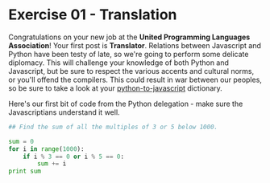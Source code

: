 Exercise 01 - Translation
=========================

Congratulations on your new job at the __United Programming Languages Association__! Your first post is __Translator__. Relations between Javascript and Python have been testy of late, so we're going to perform some delicate diplomacy. This will challenge your knowledge of both Python and Javascript, but be sure to respect the various accents and cultural norms, or you'll offend the compilers. This could result in war between our peoples, so be sure to take a look at your [python-to-javascript](https://github.com/hackbrightacademy/Javascript1) dictionary. 

Here's our first bit of code from the Python delegation - make sure the Javascriptians understand it well.

```python
## Find the sum of all the multiples of 3 or 5 below 1000.

sum = 0
for i in range(1000):
    if i % 3 == 0 or i % 5 == 0:
        sum += i
print sum

```
